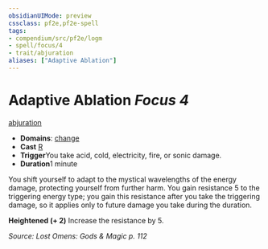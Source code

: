 ```yaml
---
obsidianUIMode: preview
cssclass: pf2e,pf2e-spell
tags:
- compendium/src/pf2e/logm
- spell/focus/4
- trait/abjuration
aliases: ["Adaptive Ablation"]
---
```

# Adaptive Ablation *Focus 4*   
[abjuration](rules/traits/abjuration.md)  

- **Domains**: [change](compendium/setting/domains.md#Change)
- **Cast** [R](rules/core-rulebook/chapter-9-playing-the-game.md#Actions "Reaction") 
- **Trigger**You take acid, cold, electricity, fire, or sonic damage.
- **Duration**1 minute

You shift yourself to adapt to the mystical wavelengths of the energy damage, protecting yourself from further harm. You gain resistance 5 to the triggering energy type; you gain this resistance after you take the triggering damage, so it applies only to future damage you take during the duration.

**Heightened (+ 2)** Increase the resistance by 5.

*Source: Lost Omens: Gods & Magic p. 112*